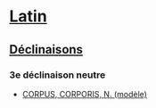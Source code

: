 # [Latin](/fr/langues/latin/)
## [Déclinaisons](/fr/langues/latin/declinaisons/)
### 3e déclinaison neutre

* [CORPUS, CORPORIS, N. (modèle)](/fr/langues/latin/declinaisons/3_neutre/corpus/)